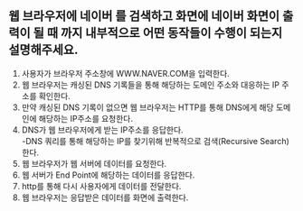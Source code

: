 ## 웹 브라우저에 네이버 를 검색하고 화면에 네이버 화면이 출력이 될 때 까지 내부적으로 어떤 동작들이 수행이 되는지 설명해주세요.

1. 사용자가 브라우저 주소창에 WWW.NAVER.COM을 입력한다.<br>
2. 웹 브라우저는 캐싱된 DNS 기록들을 통해 해당하는 도메인 주소와 대응하는 IP 주소를 확인한다.<br>
3. 만약 캐싱된 DNS 기록이 없으면 웹 브라우저는 HTTP를 통해 DNS에게 해당 도메인에 해당하는 IP주소를 요청한다.<br>
4. DNS가 웹 브라우저에게 받는 IP주소를 응답한다.<br>
 -DNS 쿼리를 통해 해당하는 IP를 찾기위해 반복적으로 검색(Recursive Search)한다.<br>
5. 웹 브라우저가 웹 서버에 데이터를 요청한다.<br>
6. 웹 서버가 End Point에 해당하는 데이터를 응답한다.<br>
7. http를 통해 다시 사용자에게 데이터를 전달한다.<br>
8. 웹 브라우저는 응답받은 데이터를 화면에 출력한다.

